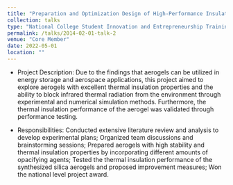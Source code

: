 ```yaml
---
title: "Preparation and Optimization Design of High-Performance Insulating Aerogels"
collection: talks
type: "National College Student Innovation and Entrepreneurship Training Programme Project"
permalink: /talks/2014-02-01-talk-2
venue: "Core Member"
date: 2022-05-01
location: ""
---
```


* Project Description: Due to the findings that aerogels can be utilized in energy storage and aerospace applications, this project aimed to explore aerogels with excellent thermal insulation properties and the ability to block infrared thermal radiation from the environment through experimental and numerical simulation methods. Furthermore, the thermal insulation performance of the aerogel was validated through performance testing.

* Responsibilities: Conducted extensive literature review and analysis to develop experimental plans; Organized team discussions and brainstorming sessions; Prepared aerogels with high stability and thermal insulation properties by incorporating different amounts of opacifying agents; Tested the thermal insulation performance of the synthesized silica aerogels and proposed improvement measures; Won the national level project award.
